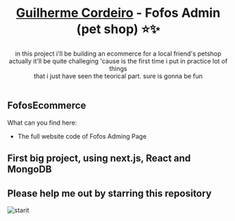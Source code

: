 <h1 align="center"><a href="https://github.com/devguicordeiro">Guilherme Cordeiro</a> - Fofos Admin (pet shop) ⭐️✨</h1>

<p align="center">in this project i'll be building an ecommerce for a local friend's petshop </br>
actually it'll be quite challeging 'cause is the first time i put in practice lot of things</br>
that i just have seen the teorical part. sure is gonna be fun</br></br></p>

## FofosEcommerce

What can you find here:
- The full website code of Fofos Adming Page


## First big project, using next.js, React and MongoDB


## Please help me out by starring this repository

![starit](https://user-images.githubusercontent.com/100117126/226560726-9e6b5b7d-b881-4a3c-90e5-a190c5433866.gif)
